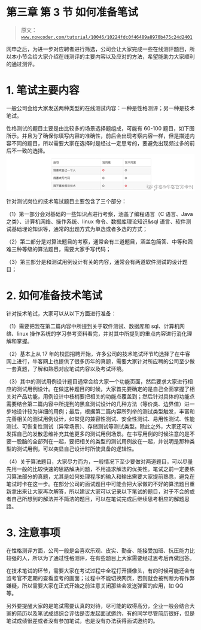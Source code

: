 # 第三章 第 3 节 如何准备笔试

> 原文：[`www.nowcoder.com/tutorial/10046/10224fdc0f46489a8970b475c24d2401`](https://www.nowcoder.com/tutorial/10046/10224fdc0f46489a8970b475c24d2401)

网申之后，为进一步对应聘者进行筛选，公司会让大家完成一些在线测评题目，所以本小节会给大家介绍在线测评的主要内容以及应对的方法，希望能助力大家顺利的通过测评。

# 1\. 笔试主要内容

一般公司会给大家发送两种类型的在线测试内容：一种是性格测评；另一种是技术笔试。

性格测试的题目主要是由比较多的场景选择题组成，可能有 60-100 题目，如下图所示。并且为了确保你填写内容的准确性，前后会出现考察内容一样，但是描述内容不同的题目，所以需要大家在选择时是经过一定思考的，要避免出现频过多的前后不一致的选择。![](img/4b1aa58aedba1d3a1c086c3b2dc676da.png)

针对测试岗位的技术笔试题目主要包含了三个部分：

（1）第一部分会对基础的一些知识点进行考察，涵盖了编程语言（C 语言、Java 之类）、计算机网络、操作系统、linux 命令、数据库理论知识&sql 语言、软件测试基础理论知识等，通常的出题方式为单选或者多选的方式；

（2）第二部分是对算法题目的考察，通常会有三道题目，涵盖包简答、中等和困难三种等级的算法题目，需要大家手写代码；

（3）第三部分是和测试用例设计有关的内容，通常会有两道软件测试的设计题目；

# 2\. 如何准备技术笔试

针对技术笔试，大家可以从以下方面进行准备：

（1）需要把我在第二篇内容中所提到关于软件测试、数据库和 sql、计算机网络、linux 操作系统的学习参考资料看完，并对其中所提到的重点内容进行消化理解和掌握。

（2）基本上从 17 年的校园招聘开始，许多公司的技术笔试环节均选择了在牛客网上进行，牛客网上也提供了很多历年的真题，需要大家针对所应聘的公司至少做一套真题，了解和熟悉对应笔试内容以及考试环境。

（3）其中的测试用例设计题目通常会给大家一个功能页面，然后要求大家进行相应的测试用例设计。在做这种题目的时候，大家首先要确定的是自己全面掌握了相关对产品功能，用例设计中枝梢要把相关的功能点覆盖到；然后针对具体的功能点需要结合第二篇内容中所提到的黑盒测试设计的几种方法（等价类、边界值）进一步地设计较为详细的用例；最后，根据第二篇内容所列举的测试类型触发，丰富和完善相关的测试用例设计，如常见的兼容性测试、安全性测试、易用性测试、性能测试、可恢复性测试（异常场景）、存储测试等测试类型。除此之外，大家还可以发挥自己的发散思维补充其他更多的测试用例场景。在书写用例的时候注意的是不要一股脑的全部列在一起，要把相关的类型的测试用例放在一起，并说明是那种类型的测试用例，可以突显自己设计时所使具备的逻辑性。

（4）关于算法题目，大家尽力而为，一般情况下至少要做对两道题目，可以尽量先用一般的比较快速的思路解决问题，不用追求解法的优美性。笔试之前一定要练习算法部分的真题，尤其是如何处理程序的输入和输出需要大家提前熟悉，避免在笔试时卡在这一步。在部分公司的面试题目中可能会把大家做的不好的算法题目重新拿出来让大家再次解答，所以建议大家可以记录以下笔试的题目，对于不会的或者自己所想到的解法并不简洁的题目，可以在笔试完成后继续思考相应的解题思路。

# 3\. 注意事项

在性格测评方面，公司一般是会喜欢乐观、皮实、勤奋、能接受加班、抗压能力比较强的人，所以为了通过性格测评，在有些题目上大家需要经过思考后再做回答。

在技术笔试的环节，需要大家在考试过程中全程打开摄像头，有的时候可能还会有监考官不定期的查看监考的画面；过程中不能切换网页，否则就会被判断为有作弊嫌疑，所以需要大家在正式开始之前注意关闭那些会发送弹窗的应用，如 QQ 等。

另外要提醒大家的是笔试需要认真的对待，尽可能的取得高分，企业一般会结合大家的简历以及笔试成绩综合评估是否发起面试邀约，有的同学尽管简历很好，但是笔试成绩很差或者没有参加笔试，也是没有办法获得面试邀约的。